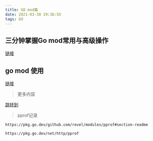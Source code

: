 ```yaml
---
title: GO mod篇
date: 2021-03-30 19:36:55
tags: GO
---
```


## 三分钟掌握Go mod常用与高级操作

[链接](https://zhuanlan.zhihu.com/p/103534192)

## go mod 使用

[链接](https://www.cnblogs.com/dhcn/p/11321376.html)

> 更多内容 

[跳转到](./GO包管理的前世今生.md)

> pprof记录

```
https://pkg.go.dev/github.com/revel/modules/pprof#section-readme

https://pkg.go.dev/net/http/pprof
```